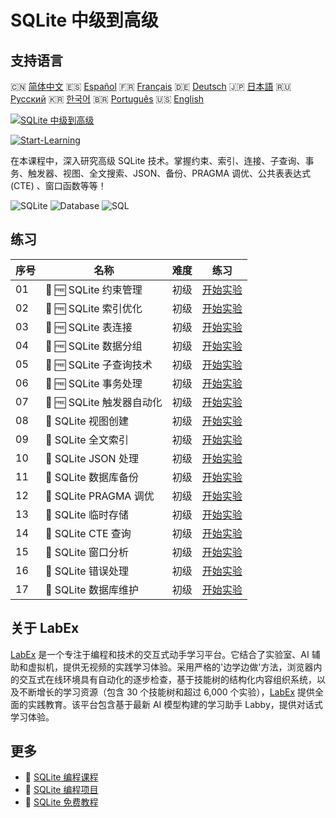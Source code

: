 # SQLite 中级到高级

## 支持语言

🇨🇳 [简体中文](README_zh.md) 🇪🇸 [Español](README_es.md) 🇫🇷 [Français](README_fr.md) 🇩🇪 [Deutsch](README_de.md) 🇯🇵 [日本語](README_ja.md) 🇷🇺 [Русский](README_ru.md) 🇰🇷 [한국어](README_ko.md) 🇧🇷 [Português](README_pt.md) 🇺🇸 [English](README.md) 

[![SQLite 中级到高级](https://cover-creator.labex.io/sqlite-intermediate-to-advanced.png?lang=zh)](https://labex.io/zh/courses/sqlite-intermediate-to-advanced)

[![Start-Learning](https://img.shields.io/badge/Start-Learning-whitesmoke?style=for-the-badge)](https://labex.io/zh/courses/sqlite-intermediate-to-advanced)

在本课程中，深入研究高级 SQLite 技术。掌握约束、索引、连接、子查询、事务、触发器、视图、全文搜索、JSON、备份、PRAGMA 调优、公共表表达式 (CTE) 、窗口函数等等！

![SQLite](https://img.shields.io/badge/SQLite-whitesmoke?style=for-the-badge&logo=sqlite)
![Database](https://img.shields.io/badge/Database-whitesmoke?style=for-the-badge&logo=database)
![SQL](https://img.shields.io/badge/SQL-whitesmoke?style=for-the-badge&logo=sql)


## 练习

|   序号 | 名称                      | 难度   | 练习                                                                                                                                              |
|--------|---------------------------|--------|---------------------------------------------------------------------------------------------------------------------------------------------------|
|     01 | 🧩 🆓 SQLite 约束管理     | 初级   | <a target='_blank' href='https://labex.io/zh/labs/sqlite-sqlite-constraint-management-552545?course=sqlite-intermediate-to-advanced'>开始实验</a> |
|     02 | 🧩 🆓 SQLite 索引优化     | 初级   | <a target='_blank' href='https://labex.io/zh/labs/sqlite-sqlite-index-optimization-552552?course=sqlite-intermediate-to-advanced'>开始实验</a>    |
|     03 | 🧩 🆓 SQLite 表连接       | 初级   | <a target='_blank' href='https://labex.io/zh/labs/sqlite-sqlite-table-joining-552556?course=sqlite-intermediate-to-advanced'>开始实验</a>         |
|     04 | 🧩 🆓 SQLite 数据分组     | 初级   | <a target='_blank' href='https://labex.io/zh/labs/sqlite-sqlite-data-grouping-552547?course=sqlite-intermediate-to-advanced'>开始实验</a>         |
|     05 | 🧩 🆓 SQLite 子查询技术   | 初级   | <a target='_blank' href='https://labex.io/zh/labs/sqlite-sqlite-subquery-techniques-552555?course=sqlite-intermediate-to-advanced'>开始实验</a>   |
|     06 | 🧩 🆓 SQLite 事务处理     | 初级   | <a target='_blank' href='https://labex.io/zh/labs/sqlite-sqlite-transaction-handling-552558?course=sqlite-intermediate-to-advanced'>开始实验</a>  |
|     07 | 🧩 🆓 SQLite 触发器自动化 | 初级   | <a target='_blank' href='https://labex.io/zh/labs/sqlite-sqlite-trigger-automation-552559?course=sqlite-intermediate-to-advanced'>开始实验</a>    |
|     08 | 🧩  SQLite 视图创建       | 初级   | <a target='_blank' href='https://labex.io/zh/labs/sqlite-sqlite-view-creation-552560?course=sqlite-intermediate-to-advanced'>开始实验</a>         |
|     09 | 🧩  SQLite 全文索引       | 初级   | <a target='_blank' href='https://labex.io/zh/labs/sqlite-sqlite-full-text-indexing-552551?course=sqlite-intermediate-to-advanced'>开始实验</a>    |
|     10 | 🧩  SQLite JSON 处理      | 初级   | <a target='_blank' href='https://labex.io/zh/labs/sqlite-sqlite-json-processing-552553?course=sqlite-intermediate-to-advanced'>开始实验</a>       |
|     11 | 🧩  SQLite 数据库备份     | 初级   | <a target='_blank' href='https://labex.io/zh/labs/sqlite-sqlite-database-backup-552548?course=sqlite-intermediate-to-advanced'>开始实验</a>       |
|     12 | 🧩  SQLite PRAGMA 调优    | 初级   | <a target='_blank' href='https://labex.io/zh/labs/sqlite-sqlite-pragma-tuning-552554?course=sqlite-intermediate-to-advanced'>开始实验</a>         |
|     13 | 🧩  SQLite 临时存储       | 初级   | <a target='_blank' href='https://labex.io/zh/labs/sqlite-sqlite-temporary-storage-552557?course=sqlite-intermediate-to-advanced'>开始实验</a>     |
|     14 | 🧩  SQLite CTE 查询       | 初级   | <a target='_blank' href='https://labex.io/zh/labs/sqlite-sqlite-cte-queries-552546?course=sqlite-intermediate-to-advanced'>开始实验</a>           |
|     15 | 🧩  SQLite 窗口分析       | 初级   | <a target='_blank' href='https://labex.io/zh/labs/sqlite-sqlite-window-analytics-552561?course=sqlite-intermediate-to-advanced'>开始实验</a>      |
|     16 | 🧩  SQLite 错误处理       | 初级   | <a target='_blank' href='https://labex.io/zh/labs/sqlite-sqlite-error-handling-552550?course=sqlite-intermediate-to-advanced'>开始实验</a>        |
|     17 | 🧩  SQLite 数据库维护     | 初级   | <a target='_blank' href='https://labex.io/zh/labs/sqlite-sqlite-database-maintenance-552549?course=sqlite-intermediate-to-advanced'>开始实验</a>  |

## 关于 LabEx

[LabEx](https://labex.io) 是一个专注于编程和技术的交互式动手学习平台。它结合了实验室、AI 辅助和虚拟机，提供无视频的实践学习体验。采用严格的'边学边做'方法，浏览器内的交互式在线环境具有自动化的逐步检查，基于技能树的结构化内容组织系统，以及不断增长的学习资源（包含 30 个技能树和超过 6,000 个实验），[LabEx](https://labex.io) 提供全面的实践教育。该平台包含基于最新 AI 模型构建的学习助手 Labby，提供对话式学习体验。

## 更多

- 🔗 [SQLite 编程课程](https://github.com/labex-labs/awesome-programming-courses)
- 🔗 [SQLite 编程项目](https://github.com/labex-labs/awesome-programming-projects)
- 🔗 [SQLite 免费教程](https://github.com/labex-labs/sqlite-free-tutorials)

